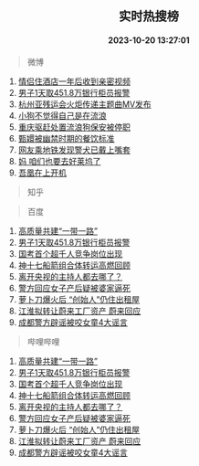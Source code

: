 <div align="center"><h2>实时热搜榜</h2><h4>2023-10-20 13:27:01</h4></div>

> 微博  

1. [情侣住酒店一年后收到亲密视频](https://s.weibo.com/weibo?q=%23%E6%83%85%E4%BE%A3%E4%BD%8F%E9%85%92%E5%BA%97%E4%B8%80%E5%B9%B4%E5%90%8E%E6%94%B6%E5%88%B0%E4%BA%B2%E5%AF%86%E8%A7%86%E9%A2%91%23&t=31&band_rank=1&Refer=top)<br />
2. [男子1天取451.8万银行柜员报警](https://s.weibo.com/weibo?q=%23%E7%94%B7%E5%AD%901%E5%A4%A9%E5%8F%96451.8%E4%B8%87%E9%93%B6%E8%A1%8C%E6%9F%9C%E5%91%98%E6%8A%A5%E8%AD%A6%23&t=31&band_rank=2&Refer=top)<br />
3. [杭州亚残运会火炬传递主题曲MV发布](https://s.weibo.com/weibo?q=%23%E6%9D%AD%E5%B7%9E%E4%BA%9A%E6%AE%8B%E8%BF%90%E4%BC%9A%E7%81%AB%E7%82%AC%E4%BC%A0%E9%80%92%E4%B8%BB%E9%A2%98%E6%9B%B2MV%E5%8F%91%E5%B8%83%23&t=31&band_rank=3&Refer=top)<br />
4. [小狗不觉得自己是在流浪](https://s.weibo.com/weibo?q=%23%E5%B0%8F%E7%8B%97%E4%B8%8D%E8%A7%89%E5%BE%97%E8%87%AA%E5%B7%B1%E6%98%AF%E5%9C%A8%E6%B5%81%E6%B5%AA%23&t=31&band_rank=4&Refer=top)<br />
5. [重庆驱赶处置流浪狗保安被停职](https://s.weibo.com/weibo?q=%23%E9%87%8D%E5%BA%86%E9%A9%B1%E8%B5%B6%E5%A4%84%E7%BD%AE%E6%B5%81%E6%B5%AA%E7%8B%97%E4%BF%9D%E5%AE%89%E8%A2%AB%E5%81%9C%E8%81%8C%23&t=31&band_rank=5&Refer=top)<br />
6. [甄嬛被幽禁时期的餐饮标准](https://s.weibo.com/weibo?q=%23%E7%94%84%E5%AC%9B%E8%A2%AB%E5%B9%BD%E7%A6%81%E6%97%B6%E6%9C%9F%E7%9A%84%E9%A4%90%E9%A5%AE%E6%A0%87%E5%87%86%23&t=31&band_rank=6&Refer=top)<br />
7. [网友乘地铁发现警犬已戴上嘴套](https://s.weibo.com/weibo?q=%23%E7%BD%91%E5%8F%8B%E4%B9%98%E5%9C%B0%E9%93%81%E5%8F%91%E7%8E%B0%E8%AD%A6%E7%8A%AC%E5%B7%B2%E6%88%B4%E4%B8%8A%E5%98%B4%E5%A5%97%23&t=31&band_rank=7&Refer=top)<br />
8. [妈 咱们也要去好莱坞了](https://s.weibo.com/weibo?q=%E5%A6%88%20%E5%92%B1%E4%BB%AC%E4%B9%9F%E8%A6%81%E5%8E%BB%E5%A5%BD%E8%8E%B1%E5%9D%9E%E4%BA%86&t=31&band_rank=8&Refer=top)<br />
9. [吾凰在上开机](https://s.weibo.com/weibo?q=%23%E5%90%BE%E5%87%B0%E5%9C%A8%E4%B8%8A%E5%BC%80%E6%9C%BA%23&t=31&band_rank=9&Refer=top)<br />

> 知乎  


> 百度  

1. [高质量共建“一带一路”](https://www.baidu.com/s?wd=%E9%AB%98%E8%B4%A8%E9%87%8F%E5%85%B1%E5%BB%BA%E2%80%9C%E4%B8%80%E5%B8%A6%E4%B8%80%E8%B7%AF%E2%80%9D&sa=fyb_news&rsv_dl=fyb_news)<br />
2. [男子1天取451.8万银行柜员报警](https://www.baidu.com/s?wd=%E7%94%B7%E5%AD%901%E5%A4%A9%E5%8F%96451.8%E4%B8%87%E9%93%B6%E8%A1%8C%E6%9F%9C%E5%91%98%E6%8A%A5%E8%AD%A6&sa=fyb_news&rsv_dl=fyb_news)<br />
3. [国考首个超千人竞争岗位出现](https://www.baidu.com/s?wd=%E5%9B%BD%E8%80%83%E9%A6%96%E4%B8%AA%E8%B6%85%E5%8D%83%E4%BA%BA%E7%AB%9E%E4%BA%89%E5%B2%97%E4%BD%8D%E5%87%BA%E7%8E%B0&sa=fyb_news&rsv_dl=fyb_news)<br />
4. [神十七船箭组合体转运高燃回顾](https://www.baidu.com/s?wd=%E7%A5%9E%E5%8D%81%E4%B8%83%E8%88%B9%E7%AE%AD%E7%BB%84%E5%90%88%E4%BD%93%E8%BD%AC%E8%BF%90%E9%AB%98%E7%87%83%E5%9B%9E%E9%A1%BE&sa=fyb_news&rsv_dl=fyb_news)<br />
5. [离开央视的主持人都去哪了？](https://www.baidu.com/s?wd=%E7%A6%BB%E5%BC%80%E5%A4%AE%E8%A7%86%E7%9A%84%E4%B8%BB%E6%8C%81%E4%BA%BA%E9%83%BD%E5%8E%BB%E5%93%AA%E4%BA%86%EF%BC%9F&sa=fyb_news&rsv_dl=fyb_news)<br />
6. [警方回应女子产后疑被婆家逼死](https://www.baidu.com/s?wd=%E8%AD%A6%E6%96%B9%E5%9B%9E%E5%BA%94%E5%A5%B3%E5%AD%90%E4%BA%A7%E5%90%8E%E7%96%91%E8%A2%AB%E5%A9%86%E5%AE%B6%E9%80%BC%E6%AD%BB&sa=fyb_news&rsv_dl=fyb_news)<br />
7. [萝卜刀爆火后 “创始人”仍住出租屋](https://www.baidu.com/s?wd=%E8%90%9D%E5%8D%9C%E5%88%80%E7%88%86%E7%81%AB%E5%90%8E+%E2%80%9C%E5%88%9B%E5%A7%8B%E4%BA%BA%E2%80%9D%E4%BB%8D%E4%BD%8F%E5%87%BA%E7%A7%9F%E5%B1%8B&sa=fyb_news&rsv_dl=fyb_news)<br />
8. [江淮拟转让蔚来工厂资产 蔚来回应](https://www.baidu.com/s?wd=%E6%B1%9F%E6%B7%AE%E6%8B%9F%E8%BD%AC%E8%AE%A9%E8%94%9A%E6%9D%A5%E5%B7%A5%E5%8E%82%E8%B5%84%E4%BA%A7+%E8%94%9A%E6%9D%A5%E5%9B%9E%E5%BA%94&sa=fyb_news&rsv_dl=fyb_news)<br />
9. [成都警方辟谣被咬女童4大谣言](https://www.baidu.com/s?wd=%E6%88%90%E9%83%BD%E8%AD%A6%E6%96%B9%E8%BE%9F%E8%B0%A3%E8%A2%AB%E5%92%AC%E5%A5%B3%E7%AB%A54%E5%A4%A7%E8%B0%A3%E8%A8%80&sa=fyb_news&rsv_dl=fyb_news)<br />

> 哔哩哔哩  

1. [高质量共建“一带一路”](https://www.baidu.com/s?wd=%E9%AB%98%E8%B4%A8%E9%87%8F%E5%85%B1%E5%BB%BA%E2%80%9C%E4%B8%80%E5%B8%A6%E4%B8%80%E8%B7%AF%E2%80%9D&sa=fyb_news&rsv_dl=fyb_news)<br />
2. [男子1天取451.8万银行柜员报警](https://www.baidu.com/s?wd=%E7%94%B7%E5%AD%901%E5%A4%A9%E5%8F%96451.8%E4%B8%87%E9%93%B6%E8%A1%8C%E6%9F%9C%E5%91%98%E6%8A%A5%E8%AD%A6&sa=fyb_news&rsv_dl=fyb_news)<br />
3. [国考首个超千人竞争岗位出现](https://www.baidu.com/s?wd=%E5%9B%BD%E8%80%83%E9%A6%96%E4%B8%AA%E8%B6%85%E5%8D%83%E4%BA%BA%E7%AB%9E%E4%BA%89%E5%B2%97%E4%BD%8D%E5%87%BA%E7%8E%B0&sa=fyb_news&rsv_dl=fyb_news)<br />
4. [神十七船箭组合体转运高燃回顾](https://www.baidu.com/s?wd=%E7%A5%9E%E5%8D%81%E4%B8%83%E8%88%B9%E7%AE%AD%E7%BB%84%E5%90%88%E4%BD%93%E8%BD%AC%E8%BF%90%E9%AB%98%E7%87%83%E5%9B%9E%E9%A1%BE&sa=fyb_news&rsv_dl=fyb_news)<br />
5. [离开央视的主持人都去哪了？](https://www.baidu.com/s?wd=%E7%A6%BB%E5%BC%80%E5%A4%AE%E8%A7%86%E7%9A%84%E4%B8%BB%E6%8C%81%E4%BA%BA%E9%83%BD%E5%8E%BB%E5%93%AA%E4%BA%86%EF%BC%9F&sa=fyb_news&rsv_dl=fyb_news)<br />
6. [警方回应女子产后疑被婆家逼死](https://www.baidu.com/s?wd=%E8%AD%A6%E6%96%B9%E5%9B%9E%E5%BA%94%E5%A5%B3%E5%AD%90%E4%BA%A7%E5%90%8E%E7%96%91%E8%A2%AB%E5%A9%86%E5%AE%B6%E9%80%BC%E6%AD%BB&sa=fyb_news&rsv_dl=fyb_news)<br />
7. [萝卜刀爆火后 “创始人”仍住出租屋](https://www.baidu.com/s?wd=%E8%90%9D%E5%8D%9C%E5%88%80%E7%88%86%E7%81%AB%E5%90%8E+%E2%80%9C%E5%88%9B%E5%A7%8B%E4%BA%BA%E2%80%9D%E4%BB%8D%E4%BD%8F%E5%87%BA%E7%A7%9F%E5%B1%8B&sa=fyb_news&rsv_dl=fyb_news)<br />
8. [江淮拟转让蔚来工厂资产 蔚来回应](https://www.baidu.com/s?wd=%E6%B1%9F%E6%B7%AE%E6%8B%9F%E8%BD%AC%E8%AE%A9%E8%94%9A%E6%9D%A5%E5%B7%A5%E5%8E%82%E8%B5%84%E4%BA%A7+%E8%94%9A%E6%9D%A5%E5%9B%9E%E5%BA%94&sa=fyb_news&rsv_dl=fyb_news)<br />
9. [成都警方辟谣被咬女童4大谣言](https://www.baidu.com/s?wd=%E6%88%90%E9%83%BD%E8%AD%A6%E6%96%B9%E8%BE%9F%E8%B0%A3%E8%A2%AB%E5%92%AC%E5%A5%B3%E7%AB%A54%E5%A4%A7%E8%B0%A3%E8%A8%80&sa=fyb_news&rsv_dl=fyb_news)<br />
